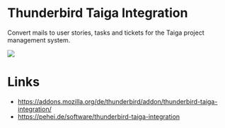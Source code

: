 # Thunderbird Taiga Integration
 
Convert mails to user stories, tasks and tickets for the Taiga project management system.

![](https://github.com/phdd/thunderbird-taiga-integration/blob/master/res/ticket.png)

# Links

- <https://addons.mozilla.org/de/thunderbird/addon/thunderbird-taiga-integration/>
- <https://pehei.de/software/thunderbird-taiga-integration>
